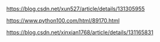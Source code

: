 



https://blog.csdn.net/xun527/article/details/131305955



https://www.python100.com/html/89170.html


https://blog.csdn.net/xinxian1768/article/details/131165831


